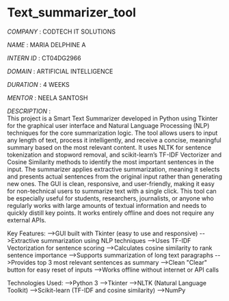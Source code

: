 # Text_summarizer_tool

*COMPANY* : CODTECH IT SOLUTIONS

*NAME* : MARIA DELPHINE A

*INTERN ID* : CT04DG2966

*DOMAIN* : ARTIFICIAL INTELLIGENCE

*DURATION* : 4 WEEKS

*MENTOR* : NEELA SANTOSH

*DESCRIPTION*  :   
This project is a Smart Text Summarizer developed in Python using Tkinter for the graphical user interface and Natural Language Processing (NLP) techniques for the core summarization logic. The tool allows users to input any length of text, process it intelligently, and receive a concise, meaningful summary based on the most relevant content. It uses NLTK for sentence tokenization and stopword removal, and scikit-learn’s TF-IDF Vectorizer and Cosine Similarity methods to identify the most important sentences in the input. The summarizer applies extractive summarization, meaning it selects and presents actual sentences from the original input rather than generating new ones. The GUI is clean, responsive, and user-friendly, making it easy for non-technical users to summarize text with a single click. This tool can be especially useful for students, researchers, journalists, or anyone who regularly works with large amounts of textual information and needs to quickly distill key points. It works entirely offline and does not require any external APIs.

Key Features:
-->GUI built with Tkinter (easy to use and responsive)
-->Extractive summarization using NLP techniques
-->Uses TF-IDF Vectorization for sentence scoring
-->Calculates cosine similarity to rank sentence importance
-->Supports summarization of long text paragraphs
-->Provides top 3 most relevant sentences as summary
-->Clean "Clear" button for easy reset of inputs
-->Works offline without internet or API calls

Technologies Used:
-->Python 3
-->Tkinter
-->NLTK (Natural Language Toolkit)
-->Scikit-learn (TF-IDF and cosine similarity)
-->NumPy

